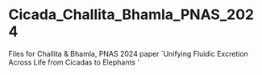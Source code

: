 # Cicada_Challita_Bhamla_PNAS_2024
Files for Challita &amp; Bhamla, PNAS 2024 paper `Unifying Fluidic Excretion Across Life from Cicadas to Elephants '
